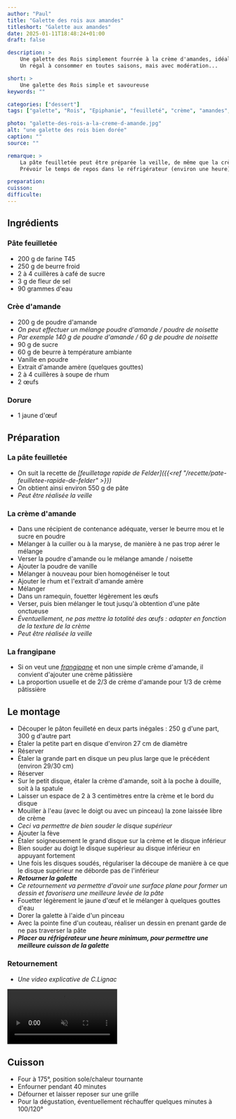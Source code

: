 ```yaml
---
author: "Paul"
title: "Galette des rois aux amandes"
titleshort: "Galette aux amandes"
date: 2025-01-11T18:48:24+01:00
draft: false

description: >
    Une galette des Rois simplement fourrée à la crème d'amandes, idéale pour fêter l'Épiphanie<br>
    Un régal à consommer en toutes saisons, mais avec modération...

short: >
    Une galette des Rois simple et savoureuse
keywords: ""

categories: ["dessert"]
tags: ["galette", "Rois", "Epiphanie", "feuilleté", "crème", "amandes", "noissettes", "frangipane", "fève"]

photo: "galette-des-rois-a-la-creme-d-amande.jpg"
alt: "une galette des rois bien dorée"
caption: ""
source: ""

remarque: >
    La pâte feuilletée peut être préparée la veille, de même que la crème d'amande<br>
    Prévoir le temps de repos dans le réfrigérateur (environ une heure)

preparation: 
cuisson: 
difficulte:
---
```



## Ingrédients
### Pâte feuilletée
- 200 g de farine T45
- 250 g de beurre froid
- 2 à 4 cuillères à café de sucre
- 3 g de fleur de sel
- 90 grammes d'eau
### Crèe d'amande
- 200 g de poudre d'amande
- *On peut effectuer un mélange poudre d'amande / poudre de noisette*
- *Par exemple 140 g de poudre d'amande / 60 g de poudre de noisette*
- 90 g de sucre
- 60 g de beurre à température ambiante
- Vanille en poudre
- Extrait d'amande amère (quelques gouttes)
- 2 à 4 cuillères à soupe de rhum
- 2 &oelig;ufs
### Dorure
- 1 jaune d'&oelig;uf
## Préparation
### La pâte feuilletée
- On suit la recette de *[feuilletage rapide de Felder]({{<ref "/recette/pate-feuilletee-rapide-de-felder" >}})*
- On obtient ainsi environ 550 g de pâte
- *Peut être réalisée la veille*
### La crème d'amande
- Dans une récipient de contenance adéquate, verser le beurre mou et le sucre en poudre
- Mélanger à la cuiller ou à la maryse, de manière à ne pas trop aérer le mélange
- Verser la poudre d'amande ou le mélange amande / noisette
- Ajouter la poudre de vanille
- Mélanger à nouveau pour bien homogénéiser le tout
- Ajouter le rhum et l'extrait d'amande amère
- Mélanger
- Dans un ramequin, fouetter légèrement les &oelig;ufs
- Verser, puis bien mélanger le tout jusqu'à obtention d'une pâte onctueuse
- *Éventuellement, ne pas mettre la totalité des &oelig;ufs : adapter en fonction de la texture de la crème*
- *Peut être réalisée la veille*
### La frangipane
- Si on veut une *[frangipane](https://fr.wikipedia.org/wiki/Frangipane)* et non une simple crème d'amande, il convient d'ajouter une crème pâtissière
- La proportion usuelle et de 2/3 de crème d'amande pour 1/3 de crème pâtissière
## Le montage
- Découper le pâton feuilleté en deux parts inégales : 250 g d'une part, 300 g d'autre part
- Étaler la petite part en disque d'environ 27 cm de diamètre
- Réserver
- Étaler la grande part en disque un peu plus large que le précédent (environ 29/30 cm)
- Réserver
- Sur le petit disque, étaler la crème d'amande, soit à la poche à douille, soit à la spatule
- Laisser un espace de 2 à 3 centimètres entre la crème et le bord du disque
- Mouiller à l'eau (avec le doigt ou avec un pinceau) la zone laissée libre de crème
- *Ceci va permettre de bien souder le disque supérieur*
- Ajouter la fève
- Étaler soigneusement le grand disque sur la crème et le disque inférieur
- Bien souder au doigt le disque supérieur au disque inférieur en appuyant fortement
- Une fois les disques soudés, régulariser la découpe de manière à ce que le disque supérieur ne déborde pas de l'inférieur
- ***Retourner la galette***
- *Ce retournement va permettre d'avoir une surface plane pour former un dessin et favorisera une meilleure levée de la pâte*
- Fouetter légèrement le jaune d'&oelig;uf et le mélanger à quelques gouttes d'eau
- Dorer la galette à l'aide d'un pinceau
- Avec la pointe fine d'un couteau, réaliser un dessin en prenant garde de ne pas traverser la pâte
- ***Placer au réfrigérateur une heure minimum, pour permettre une meilleure cuisson de la galette***
### Retournement
- *Une video explicative de C.Lignac*

<div  class="pt-6  mx-auto" loading="lazy">
<video width=250 controls muted>
<source src="/videos/RetournementGalette_CLignac.mp4" type="video/mp4" /></video>
</div>


## Cuisson
- Four à 175°, position sole/chaleur tournante
- Enfourner pendant 40 minutes
- Défourner et laisser reposer sur une grille
- Pour la dégustation, éventuellement réchauffer quelques minutes à 100/120°


